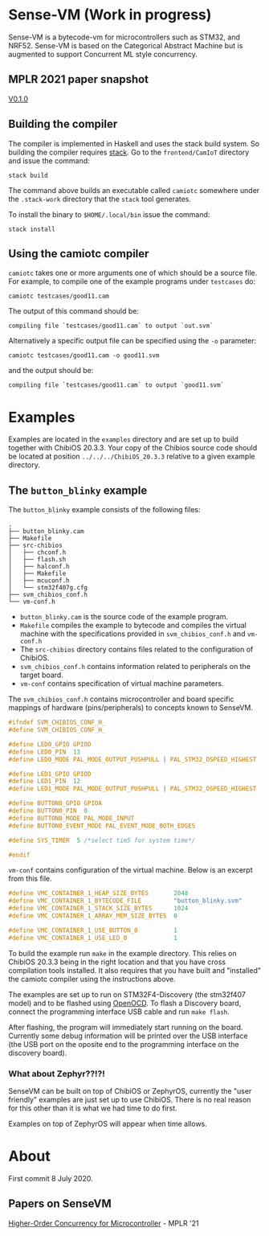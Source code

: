 # Sense-VM (Work in progress)

Sense-VM is a bytecode-vm for microcontrollers such as STM32, and
NRF52. Sense-VM is based on the Categorical Abstract Machine but is augmented
to support Concurrent ML style concurrency.

## MPLR 2021 paper snapshot

[V0.1.0](https://github.com/svenssonjoel/Sense-VM/releases/tag/v0.1.0)


## Building the compiler

The compiler is implemented in Haskell and uses the stack build
system.  So building the compiler requires [stack](https://docs.haskellstack.org/en/stable/README/).
Go to the `frontend/CamIoT` directory and issue the command:

```
stack build
```

The command above builds an executable called `camiotc` somewhere
under the `.stack-work` directory that the `stack` tool generates.

To install the binary to `$HOME/.local/bin` issue the command:

```
stack install
```

## Using the camiotc compiler

`camiotc` takes one or more arguments one of which should be a source file.
For example, to compile one of the example programs under `testcases` do:

```
camiotc testcases/good11.cam 
```

The output of this command should be:

```
compiling file `testcases/good11.cam` to output `out.svm`
```

Alternatively a specific output file can be specified using the `-o` parameter:

```
camiotc testcases/good11.cam -o good11.svm
```

and the output should be:

```
compiling file `testcases/good11.cam` to output `good11.svm`
```

# Examples 

Examples are located in the `examples` directory and are set up to
build together with ChibiOS 20.3.3. Your copy of the Chibios source
code should be located at position `../../../ChibiOS_20.3.3` relative
to a given example directory. 

## The `button_blinky` example

The `button_blinky` example consists of the following files: 

```
.
├── button_blinky.cam
├── Makefile
├── src-chibios
│   ├── chconf.h
│   ├── flash.sh
│   ├── halconf.h
│   ├── Makefile
│   ├── mcuconf.h
│   └── stm32f407g.cfg
├── svm_chibios_conf.h
└── vm-conf.h
```

 - `button_blinky.cam` is the source code of the example program.
 - `Makefile` compiles the example to bytecode and compiles the
   virtual machine with the specifications provided in `svm_chibios_conf.h` and `vm-conf.h`
 - The `src-chibios` directory contains files related to the configuration of ChibiOS.
 - `svm_chibios_conf.h` contains information related to peripherals on the target board. 
 - `vm-conf` contains specification of virtual machine parameters. 

The `svm_chibios_conf.h` contains microcontroller and board specific
mappings of hardware (pins/peripherals) to concepts known to SenseVM. 

``` C
#ifndef SVM_CHIBIOS_CONF_H_
#define SVM_CHIBIOS_CONF_H_

#define LED0_GPIO GPIOD
#define LED0_PIN  13
#define LED0_MODE PAL_MODE_OUTPUT_PUSHPULL | PAL_STM32_OSPEED_HIGHEST

#define LED1_GPIO GPIOD
#define LED1_PIN  12
#define LED1_MODE PAL_MODE_OUTPUT_PUSHPULL | PAL_STM32_OSPEED_HIGHEST

#define BUTTON0_GPIO GPIOA
#define BUTTON0_PIN  0
#define BUTTON0_MODE PAL_MODE_INPUT
#define BUTTON0_EVENT_MODE PAL_EVENT_MODE_BOTH_EDGES

#define SYS_TIMER  5 /*select tim5 for system time*/

#endif 
```

`vm-conf` contains configuration of the virtual machine. Below is an excerpt from this file.

``` C
#define VMC_CONTAINER_1_HEAP_SIZE_BYTES       2048
#define VMC_CONTAINER_1_BYTECODE_FILE         "button_blinky.svm"
#define VMC_CONTAINER_1_STACK_SIZE_BYTES      1024
#define VMC_CONTAINER_1_ARRAY_MEM_SIZE_BYTES  0

#define VMC_CONTAINER_1_USE_BUTTON_0          1
#define VMC_CONTAINER_1_USE_LED_0             1
```

To build the example run `make` in the example directory. This relies
on ChibiOS 20.3.3 being in the right location and that you have cross
compilation tools installed. It also requires that you have built and
"installed" the camiotc compiler using the instructions above.

The examples are set up to run on STM32F4-Discovery (the stm32f407 model) and
to be flashed using [OpenOCD](https://openocd.org/). To flash a Discovery board, 
connect the programming interface USB cable and run `make flash`.

After flashing, the program will immediately start running on the board. Currently some 
debug information will be printed over the USB interface (the USB port on the oposite end 
to the programming interface on the discovery board).

### What about Zephyr??!?!

SenseVM can be built on top of ChibiOS or ZephyrOS, currently the
"user friendly" examples are just set up to use ChibiOS. There is no
real reason for this other than it is what we had time to do first. 

Examples on top of ZephyrOS will appear when time allows. 

# About

First commit 8 July 2020.

## Papers on SenseVM

[Higher-Order Concurrency for Microcontroller](https://abhiroop.github.io/pubs/sensevm_mplr.pdf) - MPLR '21
